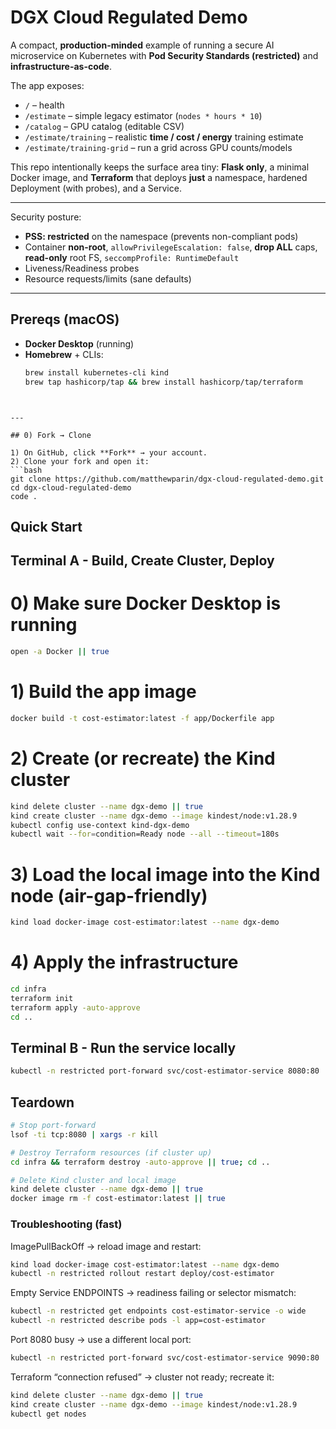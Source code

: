 # DGX Cloud Regulated Demo
A compact, **production-minded** example of running a secure AI microservice on Kubernetes with **Pod Security Standards (restricted)** and **infrastructure-as-code**.

The app exposes:
- `/` – health
- `/estimate` – simple legacy estimator (`nodes * hours * 10`)
- `/catalog` – GPU catalog (editable CSV)
- `/estimate/training` – realistic **time / cost / energy** training estimate
- `/estimate/training-grid` – run a grid across GPU counts/models

This repo intentionally keeps the surface area tiny: **Flask only**, a minimal Docker image, and **Terraform** that deploys **just** a namespace, hardened Deployment (with probes), and a Service.

---


Security posture:
- **PSS: restricted** on the namespace (prevents non-compliant pods)
- Container **non-root**, `allowPrivilegeEscalation: false`, **drop ALL** caps, **read-only** root FS, `seccompProfile: RuntimeDefault`
- Liveness/Readiness probes
- Resource requests/limits (sane defaults)

---

## Prereqs (macOS)
- **Docker Desktop** (running)
- **Homebrew** + CLIs:
  ```bash
  brew install kubernetes-cli kind
  brew tap hashicorp/tap && brew install hashicorp/tap/terraform
```


---

## 0) Fork → Clone

1) On GitHub, click **Fork** → your account.
2) Clone your fork and open it:
```bash
git clone https://github.com/matthewparin/dgx-cloud-regulated-demo.git
cd dgx-cloud-regulated-demo
code .
```

## Quick Start

## Terminal A - Build, Create Cluster, Deploy
# 0) Make sure Docker Desktop is running
```bash
open -a Docker || true
```

# 1) Build the app image
```bash
docker build -t cost-estimator:latest -f app/Dockerfile app
```

# 2) Create (or recreate) the Kind cluster
```bash
kind delete cluster --name dgx-demo || true
kind create cluster --name dgx-demo --image kindest/node:v1.28.9
kubectl config use-context kind-dgx-demo
kubectl wait --for=condition=Ready node --all --timeout=180s
```

# 3) Load the local image into the Kind node (air-gap-friendly)
```bash
kind load docker-image cost-estimator:latest --name dgx-demo
```

# 4) Apply the infrastructure
```bash
cd infra
terraform init
terraform apply -auto-approve
cd ..
```

## Terminal B - Run the service locally
```bash
kubectl -n restricted port-forward svc/cost-estimator-service 8080:80
```

## Teardown
```bash
# Stop port-forward
lsof -ti tcp:8080 | xargs -r kill

# Destroy Terraform resources (if cluster up)
cd infra && terraform destroy -auto-approve || true; cd ..

# Delete Kind cluster and local image
kind delete cluster --name dgx-demo || true
docker image rm -f cost-estimator:latest || true
```

### Troubleshooting (fast)

ImagePullBackOff → reload image and restart:
```bash
kind load docker-image cost-estimator:latest --name dgx-demo
kubectl -n restricted rollout restart deploy/cost-estimator
```

Empty Service ENDPOINTS → readiness failing or selector mismatch:
```bash
kubectl -n restricted get endpoints cost-estimator-service -o wide
kubectl -n restricted describe pods -l app=cost-estimator
```

Port 8080 busy → use a different local port:
```bash
kubectl -n restricted port-forward svc/cost-estimator-service 9090:80
```

Terraform “connection refused” → cluster not ready; recreate it:
```bash
kind delete cluster --name dgx-demo || true
kind create cluster --name dgx-demo --image kindest/node:v1.28.9
kubectl get nodes
```
